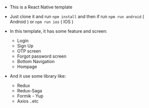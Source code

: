 - This is a React Native template
- Just clone it and run `npm install` and then if run `npm run android` ( Android ) or `npm run ios` ( IOS )

- In this template, it has some feature and screen: 
  + Login 
  + Sign Up 
  + OTP screen 
  + Forgot password screen
  + Bottom Navigation 
  + Hompage

- And it use some library like: 
  + Redux
  + Redux-Saga
  + Formik - Yup
  + Axios 
  ..etc